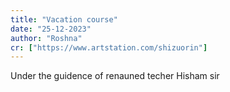 ```yaml
---
title: "Vacation course"
date: "25-12-2023"
author: "Roshna"
cr: ["https://www.artstation.com/shizuorin"]
---
```


Under the guidence of renauned techer Hisham sir


